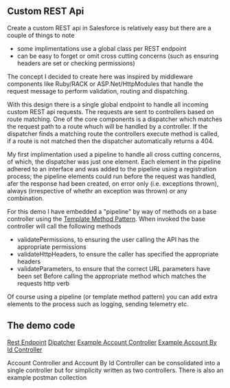 Custom REST Api
--------------------

Create a custom REST api in Salesforce is relatively easy but there are a couple of things to note
- some implimentations use a global class per REST endpoint
- can be easy to forget or omit cross cutting concerns (such as ensuring headers are set or checking permissions)

The concept I decided to create here was inspired by middleware components like Ruby/RACK or ASP.Net/HttpModules that handle the request message to perform validation, routing and dispatching. 

With this design there is a single global endpoint to handle all incoming custom REST api requests. The requests are sent to controllers based on route matching. One of the core components is a dispatcher which matches the request path to a route whuch will be handled by a controller. If the dispatcher finds a matching route the controllers execute method is called, if a route is not matched then the dispatcher automatically returns a 404.

My first implimentation used a pipeline to handle all cross cutting concerns, of which, the dispatcher was just one element. Each element in the pipeline adhered to an interface and was added to the pipeline using a registration process; the pipeline elements could run before the request was handled, afer the response had been created, on error only (i.e. exceptions thrown), always (irrespective of whethr an exception was thrown) or any combination.

For this demo I have embedded a "pipeline" by way of methods on a base controller using the [Template Method Pattern](https://en.wikipedia.org/wiki/Template_method_pattern). When invoked the base controller will call the following methods
- validatePermissions, to ensuring the user calling the API has the appropriate permissions
- validateHttpHeaders, to ensure the caller has specified the appropriate headers
- validateParameters, to ensure that the correct URL parameters have been set
Before calling the appropriate method which matches the requests http verb

Of course using a pipeline (or template method pattern) you can add extra elements to the process such as logging, sending telemetry etc.

## The demo code
[Rest Endpoint](../src/demo-custom-rest-api/main/default/classes/Rest/RestEndpoint.cls)
[Dipatcher](../src/demo-custom-rest-api/main/default/classes/Rest/RestDispatcher.cls)
[Example Account Controller](../src/demo-custom-rest-api/main/default/classes/Controllers/AccountsRestController.cls)
[Example Account By Id Controller](../src/demo-custom-rest-api/main/default/classes/Controllers/AccountIdRestController.cls)

Account Controller and Account By Id Controller can be consolidated into a single controller but for simplicity written as two controllers.
There is also an example postman collection

